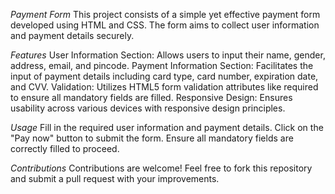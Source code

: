 *Payment Form*
This project consists of a simple yet effective payment form developed using HTML and CSS. The form aims to collect user information and payment details securely.

*Features*
User Information Section: Allows users to input their name, gender, address, email, and pincode.
Payment Information Section: Facilitates the input of payment details including card type, card number, expiration date, and CVV.
Validation: Utilizes HTML5 form validation attributes like required to ensure all mandatory fields are filled.
Responsive Design: Ensures usability across various devices with responsive design principles.

*Usage*
Fill in the required user information and payment details.
Click on the "Pay now" button to submit the form.
Ensure all mandatory fields are correctly filled to proceed.

*Contributions*
Contributions are welcome! Feel free to fork this repository and submit a pull request with your improvements.
